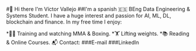 #👋 Hi there I'm Víctor Vallejo
##I'm a spanish 🇪🇸 BEng Data Engineering & Systems Student. I have a huge interest and passion for AI, ML, DL, blockchain and finance. In my free time I enjoy:

*🥊🤼‍ Training and watching MMA & Boxing.
*🏋 Lifting weights.
*📚 Reading & Online Courses.
📬 Contact:
###E-mail
###LinkedIn


<!--
**vvalleejo/vvalleejo** is a ✨ _special_ ✨ repository because its `README.md` (this file) appears on your GitHub profile.

Here are some ideas to get you started:

- 🔭 I’m currently working on ...
- 🌱 I’m currently learning ...
- 👯 I’m looking to collaborate on ...
- 🤔 I’m looking for help with ...
- 💬 Ask me about ...
- 📫 How to reach me: ...
- 😄 Pronouns: ...
- ⚡ Fun fact: ...
-->
